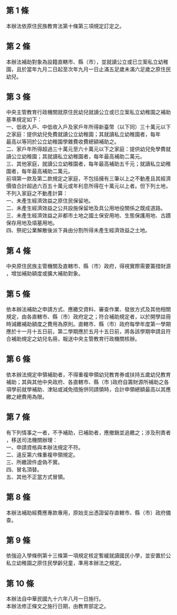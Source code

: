 第 1 條
-------
本辦法依原住民族教育法第十條第三項規定訂定之。

第 2 條
-------
本辦法補助對象為設籍直轄市、縣（市），並就讀公立或已立案私立幼稚  
園，且於當年九月二日起至次年九月一日止滿五足歲未滿六足歲之原住民  
幼兒。

第 3 條
-------
中央主管教育行政機關就原住民幼兒就讀公立或已立案私立幼稚園之補助  
基準規定如下：  
一、低收入戶、中低收入戶及家戶年所得新臺幣（以下同）三十萬元以下  
    之家庭：提供幼兒免費就讀公立幼稚園；其就讀私立幼稚園者，每年  
    最高以等同於公立幼稚園學雜費收費總額補助之。  
二、家戶年所得超過三十萬元至六十萬元以下之家庭：提供幼兒免學費就  
    讀公立幼稚園；其就讀私立幼稚園者，每年最高補助二萬元。  
三、其他家庭，就讀公立幼稚園者，每年最高補助五千元；就讀私立幼稚  
    園者，每年最高補助二萬元。  
前項第一款及第二款規定之家庭，不包括擁有三筆以上之不動產且其經濟  
價值合計超過六百五十萬元或年利息所得在十萬元以上者。但下列土地，  
不列入家庭之不動產計算：  
一、未產生經濟效益之原住民保留地。  
二、未產生經濟效益之公共設施保留地及具公用地役關係之既成道路。  
三、未產生經濟效益之非都市土地之國土保安用地、生態保護用地、古蹟  
    保存用地及墳墓用地。  
四、祭祀公業解散後派下員由分割所得未產生經濟效益之土地。

第 4 條
-------
中央原住民族主管機關及直轄市、縣（市）政府，得視實際需要籌措財源  
，增加補助額度或擴大補助對象。

第 5 條
-------
依本辦法補助之申請方式、應繳交資料、審查作業、發放方式及其他相關  
規定，由各直轄市、縣（市）政府定之；符合補助規定者，以於開學註冊  
時減繳補助額度之費用為原則。直轄市、縣（市）政府每學年度第一學期  
應於十一月十五日前，第二學期應於五月十五日前，將各該學期申請且符  
合補助規定之幼兒名冊，報送中央主管教育行政機關核辦。

第 6 條
-------
依本辦法規定申領補助者，不得重複申領幼兒教育券或扶持五歲幼兒教育  
補助；其與其他中央政府、各直轄市、縣（市 )政府自籌財源所補助之各  
項學前就學補助、津貼或減免措施併同請領時，合計申領總額最高以其應  
繳之總費用為限。

第 7 條
-------
有下列情事之一者，不予補助，已補助者，應撤銷並追繳之；涉及刑責者  
，移送司法機關辦理：  
一、申請資格與本辦法規定不符。  
二、違反第六條重複申領規定。  
三、所繳證件虛偽不實。  
四、冒名頂替。  
五、其他不正當方式冒領。

第 8 條
-------
本辦法補助經費應專款專用，原始支出憑證留存直轄市、縣（市）政府備  
查。

第 9 條
-------
依強迫入學條例第十三條第一項規定核定暫緩就讀國民小學，並安置於公  
私立幼稚園之原住民學齡兒童，準用本辦法之規定。

第 10 條
--------
本辦法自中華民國九十六年八月一日施行。  
本辦法修正條文之施行日期，由教育部定之。


